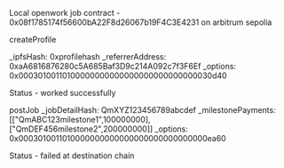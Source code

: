 Local openwork job contract - 0x08f1785174f56600bA22F8d26067b19F4C3E4231 on arbitrum sepolia 

createProfile

_ipfsHash:
0xprofilehash
_referrerAddress:
0xaA6816876280c5A685Baf3D9c214A092c7f3F6Ef
_options:
0x00030100110100000000000000000000000000030d40

Status - worked successfully

postJob
_jobDetailHash:
QmXYZ123456789abcdef
_milestonePayments:
[["QmABC123milestone1",100000000],["QmDEF456milestone2",200000000]]
_options:
0x0003010011010000000000000000000000000000ea60

Status - failed at destination chain

